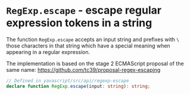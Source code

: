 # `RegExp.escape` - escape regular expression tokens in a string

The function `RegExp.escape` accepts an input string and prefixes with `\` those characters in that string which have a special meaning when appearing in a regular expression.

The implementation is based on the stage 2 ECMAScript proposal of the same name: https://github.com/tc39/proposal-regex-escaping

```ts
// Defined in yavascript/src/api/regexp-escape
declare function RegExp.escape(input: string): string;
```
